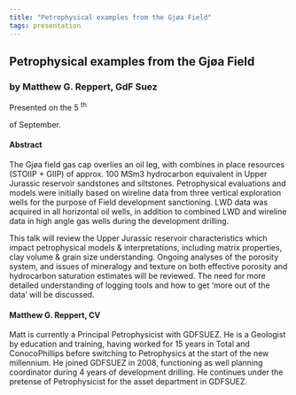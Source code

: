 ```yaml
---
title: "Petrophysical examples from the Gjøa Field"
tags: presentation 
---
```



		
<h2>
Petrophysical examples from the Gjøa Field
</h2>

 



		
<h3>
by Matthew G. Reppert, GdF Suez
</h3>

 



 
<p>
Presented on the 5
<sup>
th
</sup>

 of September.
</p>

	

 
<h4>
Abstract
</h4>



		

		
<p>
The Gjøa field gas cap overlies an oil leg, with combines in place resources (STOIIP + GIIP) of approx. 100 MSm3 hydrocarbon equivalent in Upper Jurassic reservoir sandstones and siltstones.  Petrophysical evaluations and models were initially based on wireline data from three vertical exploration wells for the purpose of Field development sanctioning.  LWD data was acquired in all horizontal oil wells, in addition to combined LWD and wireline data in high angle gas wells during the development drilling.
</p>

<p>
  

This talk will review the Upper Jurassic reservoir characteristics which impact petrophysical models & interpretations, including matrix properties, clay volume & grain size understanding.  Ongoing analyses of the porosity system, and issues of mineralogy and texture on both effective porosity and hydrocarbon saturation estimates will be reviewed.  The need for more detailed understanding of logging tools and how to get ‘more out of the data’ will be discussed.

</p>





		
<h4>
Matthew G. Reppert, CV
</h4>





		
<p>
Matt is currently a Principal Petrophysicist with GDFSUEZ.  He is a Geologist by education and training, having worked for 15 years in Total and ConocoPhillips before switching to Petrophysics at the start of the new millennium.    He joined GDFSUEZ in 2008, functioning as well planning coordinator during 4 years of development drilling.  He continues under the pretense of Petrophysicist for the asset department in GDFSUEZ.
</p>



		

